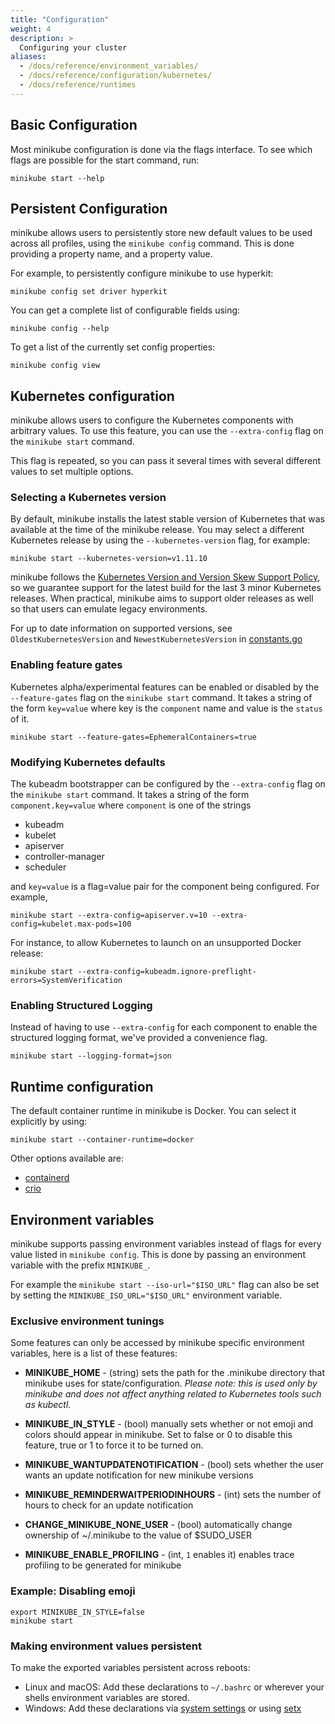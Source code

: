 ```yaml
---
title: "Configuration"
weight: 4
description: >
  Configuring your cluster
aliases:
  - /docs/reference/environment_variables/
  - /docs/reference/configuration/kubernetes/
  - /docs/reference/runtimes
---
```


## Basic Configuration

Most minikube configuration is done via the flags interface. To see which flags are possible for the start command, run:

```shell
minikube start --help
```

## Persistent Configuration

minikube allows users to persistently store new default values to be used across all profiles, using the `minikube config` command. This is done providing a property name, and a property value.

For example, to persistently configure minikube to use hyperkit:

```shell
minikube config set driver hyperkit
```

You can get a complete list of configurable fields using:

```shell
minikube config --help
```

To get a list of the currently set config properties:

```shell
minikube config view
```

## Kubernetes configuration

minikube allows users to configure the Kubernetes components with arbitrary values. To use this feature, you can use the `--extra-config` flag on the `minikube start` command.

This flag is repeated, so you can pass it several times with several different values to set multiple options.

### Selecting a Kubernetes version

By default, minikube installs the latest stable version of Kubernetes that was available at the time of the minikube release. You may select a different Kubernetes release by using the `--kubernetes-version` flag, for example:

`minikube start --kubernetes-version=v1.11.10`

minikube follows the [Kubernetes Version and Version Skew Support Policy](https://kubernetes.io/docs/setup/version-skew-policy/), so we guarantee support for the latest build for the last 3 minor Kubernetes releases. When practical, minikube aims to support older releases as well so that users can emulate legacy environments.

For up to date information on supported versions, see `OldestKubernetesVersion` and `NewestKubernetesVersion` in [constants.go](https://github.com/kubernetes/minikube/blob/master/pkg/minikube/constants/constants.go)

### Enabling feature gates

Kubernetes alpha/experimental features can be enabled or disabled by the `--feature-gates` flag on the `minikube start` command. It takes a string of the form `key=value` where key is the `component` name and value is the `status` of it.

```shell
minikube start --feature-gates=EphemeralContainers=true
```

### Modifying Kubernetes defaults

The kubeadm bootstrapper can be configured by the `--extra-config` flag on the `minikube start` command. It takes a string of the form `component.key=value` where `component` is one of the strings

- kubeadm
- kubelet
- apiserver
- controller-manager
- scheduler

and `key=value` is a flag=value pair for the component being configured. For example,

```shell
minikube start --extra-config=apiserver.v=10 --extra-config=kubelet.max-pods=100
```

For instance, to allow Kubernetes to launch on an unsupported Docker release:

```shell
minikube start --extra-config=kubeadm.ignore-preflight-errors=SystemVerification
```

### Enabling Structured Logging

Instead of having to use `--extra-config` for each component to enable the structured logging format, we've provided a convenience flag.

```shell
minikube start --logging-format=json
```

## Runtime configuration

The default container runtime in minikube is Docker. You can select it explicitly by using:

```shell
minikube start --container-runtime=docker
```

Other options available are:

- [containerd](https://github.com/containerd/containerd)
- [crio](https://github.com/kubernetes-sigs/cri-o)

## Environment variables

minikube supports passing environment variables instead of flags for every value listed in `minikube config`. This is done by passing an environment variable with the prefix `MINIKUBE_`.

For example the `minikube start --iso-url="$ISO_URL"` flag can also be set by setting the `MINIKUBE_ISO_URL="$ISO_URL"` environment variable.

### Exclusive environment tunings

Some features can only be accessed by minikube specific environment variables, here is a list of these features:

- **MINIKUBE_HOME** - (string) sets the path for the .minikube directory that minikube uses for state/configuration. _Please note: this is used only by minikube and does not affect anything related to Kubernetes tools such as kubectl._

- **MINIKUBE_IN_STYLE** - (bool) manually sets whether or not emoji and colors should appear in minikube. Set to false or 0 to disable this feature, true or 1 to force it to be turned on.

- **MINIKUBE_WANTUPDATENOTIFICATION** - (bool) sets whether the user wants an update notification for new minikube versions

- **MINIKUBE_REMINDERWAITPERIODINHOURS** - (int) sets the number of hours to check for an update notification

- **CHANGE_MINIKUBE_NONE_USER** - (bool) automatically change ownership of ~/.minikube to the value of \$SUDO_USER

- **MINIKUBE_ENABLE_PROFILING** - (int, `1` enables it) enables trace profiling to be generated for minikube

### Example: Disabling emoji

```shell
export MINIKUBE_IN_STYLE=false
minikube start
```

### Making environment values persistent

To make the exported variables persistent across reboots:

- Linux and macOS: Add these declarations to `~/.bashrc` or wherever your shells environment variables are stored.
- Windows: Add these declarations via [system settings](https://support.microsoft.com/en-au/help/310519/how-to-manage-environment-variables-in-windows-xp) or using [setx](https://stackoverflow.com/questions/5898131/set-a-persistent-environment-variable-from-cmd-exe)
